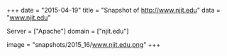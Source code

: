 
+++
date = "2015-04-19"
title = "Snapshot of http://www.njit.edu"
data = "www.njit.edu"

Server = ["Apache"]
domain = ["njit.edu"]

  image = "snapshots/2015_16/www.njit.edu.png"
+++
#
